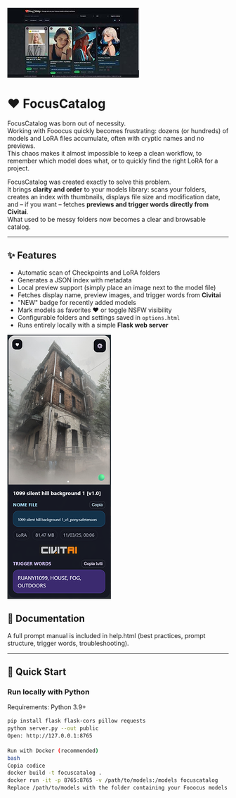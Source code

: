 ![FocusCatalog Screenshot](public/sample1.jpg)
# ❤️ FocusCatalog

FocusCatalog was born out of necessity.  
Working with Fooocus quickly becomes frustrating: dozens (or hundreds) of models and LoRA files accumulate, often with cryptic names and no previews.  
This chaos makes it almost impossible to keep a clean workflow, to remember which model does what, or to quickly find the right LoRA for a project.

FocusCatalog was created exactly to solve this problem.  
It brings **clarity and order** to your models library: scans your folders, creates an index with thumbnails, displays file size and modification date, and – if you want – fetches **previews and trigger words directly from Civitai**.  
What used to be messy folders now becomes a clear and browsable catalog.

---

## ✨ Features
- Automatic scan of Checkpoints and LoRA folders
- Generates a JSON index with metadata
- Local preview support (simply place an image next to the model file)
- Fetches display name, preview images, and trigger words from **Civitai**
- "NEW" badge for recently added models
- Mark models as favorites ❤️ or toggle NSFW visibility
- Configurable folders and settings saved in `options.html`
- Runs entirely locally with a simple **Flask web server**

![FocusCatalog Screenshot](public/sample2.png)

## 📖 Documentation
A full prompt manual is included in help.html (best practices, prompt structure, trigger words, troubleshooting).

---

## 🚀 Quick Start

### Run locally with Python
Requirements: Python 3.9+

```bash
pip install flask flask-cors pillow requests
python server.py --out public
Open: http://127.0.0.1:8765

Run with Docker (recommended)
bash
Copia codice
docker build -t focuscatalog .
docker run -it -p 8765:8765 -v /path/to/models:/models focuscatalog
Replace /path/to/models with the folder containing your Fooocus models.
